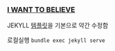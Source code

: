 ### [I WANT TO BELIEVE](https://njustice4all.github.com)

JEKYLL [템플릿](http://sergiokopplin.github.io/indigo/)을 기본으로 약간 수정함

로컬실행 `bundle exec jekyll serve`

